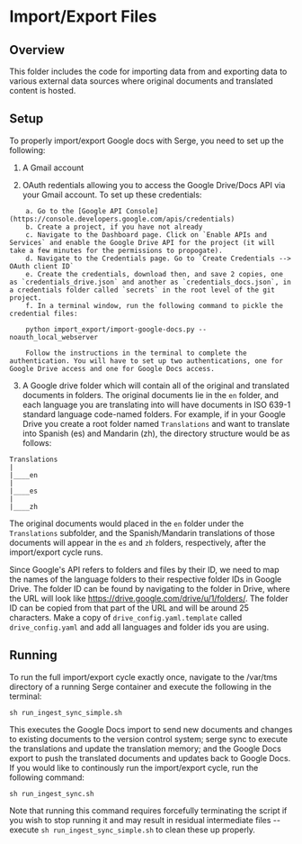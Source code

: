 # Import/Export Files

## Overview

This folder includes the code for importing data from and exporting data to various external data sources where original documents and translated content is hosted.

## Setup

To properly import/export Google docs with Serge, you need to set up the following:

1. A Gmail account

2. OAuth redentials allowing you to access the Google Drive/Docs API via your Gmail account. To set up these credentials:
```
	a. Go to the [Google API Console](https://console.developers.google.com/apis/credentials)
	b. Create a project, if you have not already
	c. Navigate to the Dashboard page. Click on `Enable APIs and Services` and enable the Google Drive API for the project (it will take a few minutes for the permissions to propogate).
	d. Navigate to the Credentials page. Go to `Create Credentials --> OAuth client ID`
	e. Create the credentials, download then, and save 2 copies, one as `credentials_drive.json` and another as `credentials_docs.json`, in a credentials folder called `secrets` in the root level of the git project.
	f. In a terminal window, run the following command to pickle the credential files:

	python import_export/import-google-docs.py --noauth_local_webserver

	Follow the instructions in the terminal to complete the authentication. You will have to set up two authentications, one for Google Drive access and one for Google Docs access.

```

3. A Google drive folder which will contain all of the original and translated documents in folders. The original documents lie in the `en` folder, and each language you are translating into will have documents in ISO 639-1 standard language code-named folders. For example, if in your Google Drive you create a root folder named `Translations` and want to translate into Spanish (es) and Mandarin (zh), the directory structure would be as follows:

```
Translations
|
|____en
|
|____es
|
|____zh
```

The original documents would placed in the `en` folder under the `Translations` subfolder, and the Spanish/Mandarin translations of those documents will appear in the `es` and `zh` folders, respectively, after the import/export cycle runs.

Since Google's API refers to folders and files by their ID, we need to map the names of the language folders to their respective folder IDs in Google Drive. The folder ID can be found by navigating to the folder in Drive, where the URL will look like https://drive.google.com/drive/u/1/folders/<folder ID>. The folder ID can be copied from that part of the URL and will be around 25 characters. Make a copy of `drive_config.yaml.template` called `drive_config.yaml` and add all languages and folder ids you are using.

## Running

To run the full import/export cycle exactly once, navigate to the /var/tms directory of a running Serge container and execute the following in the terminal:

```
sh run_ingest_sync_simple.sh
```

This executes the Google Docs import to send new documents and changes to existing documents to the version control system; serge sync to execute the translations and update the translation memory; and the Google Docs export to push the translated documents and updates back to Google Docs. If you would like to continously run the import/export cycle, run the following command:

```
sh run_ingest_sync.sh
```

Note that running this command requires forcefully terminating the script if you wish to stop running it and may result in residual intermediate files -- execute `sh run_ingest_sync_simple.sh` to clean these up properly.